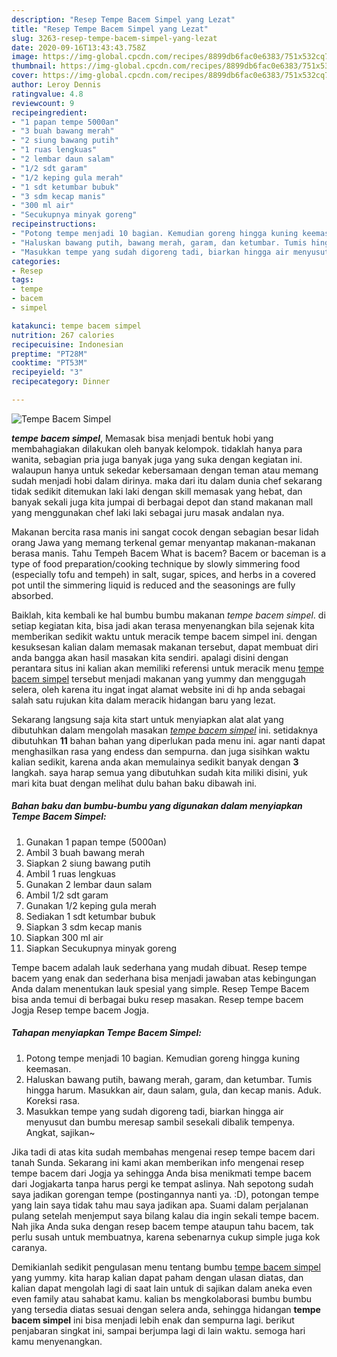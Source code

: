 ```yaml
---
description: "Resep Tempe Bacem Simpel yang Lezat"
title: "Resep Tempe Bacem Simpel yang Lezat"
slug: 3263-resep-tempe-bacem-simpel-yang-lezat
date: 2020-09-16T13:43:43.758Z
image: https://img-global.cpcdn.com/recipes/8899db6fac0e6383/751x532cq70/tempe-bacem-simpel-foto-resep-utama.jpg
thumbnail: https://img-global.cpcdn.com/recipes/8899db6fac0e6383/751x532cq70/tempe-bacem-simpel-foto-resep-utama.jpg
cover: https://img-global.cpcdn.com/recipes/8899db6fac0e6383/751x532cq70/tempe-bacem-simpel-foto-resep-utama.jpg
author: Leroy Dennis
ratingvalue: 4.8
reviewcount: 9
recipeingredient:
- "1 papan tempe 5000an"
- "3 buah bawang merah"
- "2 siung bawang putih"
- "1 ruas lengkuas"
- "2 lembar daun salam"
- "1/2 sdt garam"
- "1/2 keping gula merah"
- "1 sdt ketumbar bubuk"
- "3 sdm kecap manis"
- "300 ml air"
- "Secukupnya minyak goreng"
recipeinstructions:
- "Potong tempe menjadi 10 bagian. Kemudian goreng hingga kuning keemasan."
- "Haluskan bawang putih, bawang merah, garam, dan ketumbar. Tumis hingga harum. Masukkan air, daun salam, gula, dan kecap manis. Aduk. Koreksi rasa."
- "Masukkan tempe yang sudah digoreng tadi, biarkan hingga air menyusut dan bumbu meresap sambil sesekali dibalik tempenya. Angkat, sajikan~"
categories:
- Resep
tags:
- tempe
- bacem
- simpel

katakunci: tempe bacem simpel 
nutrition: 267 calories
recipecuisine: Indonesian
preptime: "PT28M"
cooktime: "PT53M"
recipeyield: "3"
recipecategory: Dinner

---
```



![Tempe Bacem Simpel](https://img-global.cpcdn.com/recipes/8899db6fac0e6383/751x532cq70/tempe-bacem-simpel-foto-resep-utama.jpg)

<b><i>tempe bacem simpel</i></b>, Memasak bisa menjadi bentuk hobi yang membahagiakan dilakukan oleh banyak kelompok. tidaklah hanya para wanita, sebagian pria juga banyak juga yang suka dengan kegiatan ini. walaupun hanya untuk sekedar kebersamaan dengan teman atau memang sudah menjadi hobi dalam dirinya. maka dari itu dalam dunia chef sekarang tidak sedikit ditemukan laki laki dengan skill memasak yang hebat, dan banyak sekali juga kita jumpai di berbagai depot dan stand makanan mall yang menggunakan chef laki laki sebagai juru masak andalan nya.

Makanan bercita rasa manis ini sangat cocok dengan sebagian besar lidah orang Jawa yang memang terkenal gemar menyantap makanan-makanan berasa manis. Tahu Tempeh Bacem What is bacem? Bacem or baceman is a type of food preparation/cooking technique by slowly simmering food (especially tofu and tempeh) in salt, sugar, spices, and herbs in a covered pot until the simmering liquid is reduced and the seasonings are fully absorbed.

Baiklah, kita kembali ke hal bumbu bumbu makanan <i>tempe bacem simpel</i>. di setiap kegiatan kita, bisa jadi akan terasa menyenangkan bila sejenak kita memberikan sedikit waktu untuk meracik tempe bacem simpel ini. dengan kesuksesan kalian dalam memasak makanan tersebut, dapat membuat diri anda bangga akan hasil masakan kita sendiri. apalagi disini dengan perantara situs ini kalian akan memiliki referensi untuk meracik menu <u>tempe bacem simpel</u> tersebut menjadi makanan yang yummy dan menggugah selera, oleh karena itu ingat ingat alamat website ini di hp anda sebagai salah satu rujukan kita dalam meracik hidangan baru yang lezat.


Sekarang langsung saja kita start untuk menyiapkan alat alat yang dibutuhkan dalam mengolah masakan <u><i>tempe bacem simpel</i></u> ini. setidaknya dibutuhkan <b>11</b> bahan bahan yang diperlukan pada menu ini. agar nanti dapat menghasilkan rasa yang endess dan sempurna. dan juga sisihkan waktu kalian sedikit, karena anda akan memulainya sedikit banyak dengan <b>3</b> langkah. saya harap semua yang dibutuhkan sudah kita miliki disini, yuk mari kita buat dengan melihat dulu bahan baku dibawah ini.

<!--inarticleads1-->

##### Bahan baku dan bumbu-bumbu yang digunakan dalam menyiapkan Tempe Bacem Simpel:

1. Gunakan 1 papan tempe (5000an)
1. Ambil 3 buah bawang merah
1. Siapkan 2 siung bawang putih
1. Ambil 1 ruas lengkuas
1. Gunakan 2 lembar daun salam
1. Ambil 1/2 sdt garam
1. Gunakan 1/2 keping gula merah
1. Sediakan 1 sdt ketumbar bubuk
1. Siapkan 3 sdm kecap manis
1. Siapkan 300 ml air
1. Siapkan Secukupnya minyak goreng


Tempe bacem adalah lauk sederhana yang mudah dibuat. Resep tempe bacem yang enak dan sederhana bisa menjadi jawaban atas kebingungan Anda dalam menentukan lauk spesial yang simple. Resep Tempe Bacem bisa anda temui di berbagai buku resep masakan. Resep tempe bacem Jogja Resep tempe bacem Jogja. 

<!--inarticleads2-->

##### Tahapan menyiapkan Tempe Bacem Simpel:

1. Potong tempe menjadi 10 bagian. Kemudian goreng hingga kuning keemasan.
1. Haluskan bawang putih, bawang merah, garam, dan ketumbar. Tumis hingga harum. Masukkan air, daun salam, gula, dan kecap manis. Aduk. Koreksi rasa.
1. Masukkan tempe yang sudah digoreng tadi, biarkan hingga air menyusut dan bumbu meresap sambil sesekali dibalik tempenya. Angkat, sajikan~


Jika tadi di atas kita sudah membahas mengenai resep tempe bacem dari tanah Sunda. Sekarang ini kami akan memberikan info mengenai resep tempe bacem dari Jogja ya sehingga Anda bisa menikmati tempe bacem dari Jogjakarta tanpa harus pergi ke tempat aslinya. Nah sepotong sudah saya jadikan gorengan tempe (postingannya nanti ya. :D), potongan tempe yang lain saya tidak tahu mau saya jadikan apa. Suami dalam perjalanan pulang setelah menjemput saya bilang kalau dia ingin sekali tempe bacem. Nah jika Anda suka dengan resep bacem tempe ataupun tahu bacem, tak perlu susah untuk membuatnya, karena sebenarnya cukup simple juga kok caranya. 

Demikianlah sedikit pengulasan menu tentang bumbu <u>tempe bacem simpel</u> yang yummy. kita harap kalian dapat paham dengan ulasan diatas, dan kalian dapat mengolah lagi di saat lain untuk di sajikan dalam aneka even even family atau sahabat kamu. kalian bs mengkolaborasi bumbu bumbu yang tersedia diatas sesuai dengan selera anda, sehingga hidangan <b>tempe bacem simpel</b> ini bisa menjadi lebih enak dan sempurna lagi. berikut penjabaran singkat ini, sampai berjumpa lagi di lain waktu. semoga hari kamu menyenangkan.
